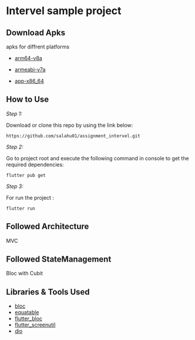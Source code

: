 # Intervel sample project

## Download Apks

apks for diffrent platforms

* [arm64-v8a](https://drive.google.com/file/d/1jkbaEMYbpiLwW_L8fK0LeOXA3Dfgtved/view?usp=sharing)


* [armeabi-v7a](https://drive.google.com/file/d/1DXnVlhZzseFkUwX8Mz-NGF_t6EwOIzxW/view?usp=sharing)


* [app-x86_64](https://drive.google.com/file/d/1IoP4uGrVWBrG5eGev2m7n2jcZOJnop0J/view?usp=sharing)


## How to Use 

*Step 1:*

Download or clone this repo by using the link below:

```
https://github.com/salahu01/assignment_intervel.git
```


*Step 2:*


Go to project root and execute the following command in console to get the required dependencies: 

```
flutter pub get 
```


 *Step 3:*

For run the project :  
```
flutter run 
```

## Followed Architecture

MVC

## Followed StateManagement

Bloc with Cubit

## Libraries & Tools Used 

* [bloc](https://pub.dev/packages/bloc)
* [equatable](https://pub.dev/packages/equatable)
* [flutter_bloc](https://pub.dev/packages/flutter_bloc)
* [flutter_screenutil](https://pub.dev/packages/flutter_screenutil)
* [dio](https://pub.dev/packages/dio)

